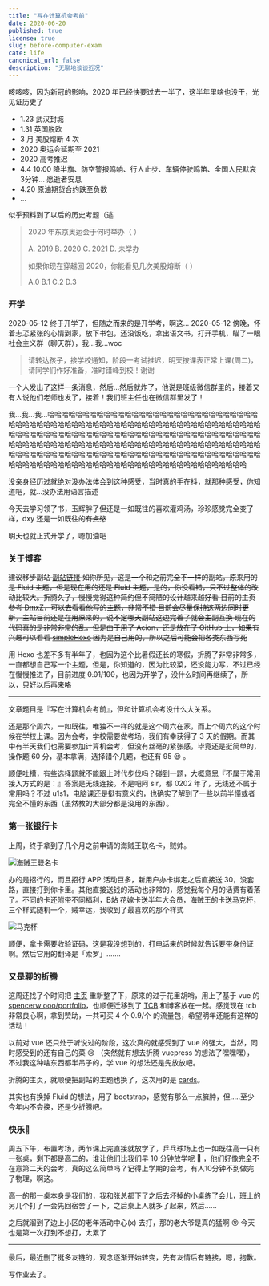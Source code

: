 ```yaml
---
title: "写在计算机会考前"
date: 2020-06-20
published: true
license: true
slug: before-computer-exam
cate: life
canonical_url: false
description: "无聊地谈谈近况"
---
```


咳咳咳，因为新冠的影响，2020 年已经快要过去一半了，这半年里啥也没干，光见证历史了

- 1.23 武汉封城
- 1.31 英国脱欧
- 3 月 美股熔断 4 次
- 2020 奥运会延期至 2021
- 2020 高考推迟
- 4.4 10:00 降半旗、防空警报鸣响、行人止步、车辆停驶鸣笛、全国人民默哀3分钟... 愿逝者安息
- 4.20 原油期货合约跌至负数
- ...

似乎预料到了以后的历史考题（逃

> 2020 年东京奥运会于何时举办（ ）  
>
> A. 2019 B. 2020 C. 2021 D. 未举办
>
> 如果你现在穿越回 2020，你能看见几次美股熔断（ ）
>
> A.0 B.1 C.2 D.3

### 开学

2020-05-12 终于开学了，但随之而来的是开学考，啊这...
2020-05-12 傍晚，怀着忐忑紧张的心情到家，放下书包，还没饭吃，拿出语文书，打开手机，瞄了一眼社会主义群（聊天群），我...我...woc

> 请转达孩子，接学校通知，阶段一考试推迟，明天按课表正常上课(周二)，请同学们作好准备，准时错峰到校！谢谢

一个人发出了这样一条消息，然后...然后就炸了，他说是班级微信群里的，接着又有人说他们老师也发了，接着！我们班主任也在微信群里发了！

我...我...我...哈哈哈哈哈哈哈哈哈哈哈哈哈哈哈哈哈哈哈哈哈哈哈哈哈哈哈哈哈哈哈哈哈哈哈哈哈哈哈哈哈哈哈哈哈哈哈哈哈哈哈哈哈哈哈哈哈哈哈哈哈哈哈哈哈哈哈哈哈哈哈哈哈哈哈哈哈哈哈哈哈哈哈哈哈哈哈哈哈哈哈哈哈哈哈哈哈哈哈哈哈哈哈哈哈哈哈哈哈哈哈哈哈哈哈哈哈哈哈哈哈哈哈哈哈哈哈哈哈哈哈哈哈哈哈哈哈哈哈哈哈哈哈哈哈哈哈哈哈哈哈哈哈哈哈哈哈哈哈哈哈哈哈哈哈哈哈哈哈哈哈哈哈哈哈哈哈哈哈哈哈哈哈哈哈哈哈哈哈哈哈哈哈哈哈哈哈哈哈哈哈哈哈哈哈哈哈哈

没亲身经历过就绝对没办法体会到这种感受，当时真的手在抖，就那种感受，你知道吧，就...没办法用语言描述

今天去学习领了书，玉辉胖了但还是一如既往的喜欢灌鸡汤，珍珍感觉完全变了样，dxy 还是一如既往的~~有点憨~~

明天也就正式开学了，嗯加油吧

### 关于博客

~~建议移步副站 [副站链接](https://blog.royce2003.top/posts/7174.html#关于博客)
如你所见，这是一个和之前完全不一样的副站，原来用的是 Fluid 主题，但是现在用的还是 Fluid 主题，是的，你没看错，只不过整体的改动比较大。折腾久了，慢慢觉得这种简约但不简陋的设计越来越好看
目前的主页参考 [DmxZ](https://dmx.pub)，可以去看看他写的[主题](https://github.com/a2396837/hexo-theme-blank)，非常不错
目前会尽量保持这两边同时更新，主站目前还是在用原来的，说不定哪天副站这边完善了就会主副互换
现在的代码真的是非常非常的乱，但是由于用了 Acion，还是放在了 GitHub 上，如果有兴趣可以看看 [simpleHexo](https://github.com/Royce003/simpleHexo)
因为是自己用的，所以之后可能会把各类东西写死~~

用 Hexo 也差不多有半年了，也因为这个比暑假还长的寒假，折腾了非常非常多，一直都想自己写一个主题，但是，你知道的，因为比较菜，还没能力写，不过已经在慢慢推进了，目前进度 ~~0.01/100~~，也因为开学了，没什么时间再继续了，所以，只好以后再来咯

---

文章题目是『写在计算机会考前』，但和计算机会考没什么大关系。

还是那个周六，一如既往，唯独不一样的就是这个周六在家，而上个周六的这个时候在学校上课。因为会考，学校需要做考场，我们有幸获得了 3 天的假期。而其中有半天我们也需要参加计算机会考，但没有丝毫的紧张感，毕竟还是挺简单的，操作题 60 分，基本拿满，选择错个几题，也还有 95 :laughing: 。

顺便吐槽，有些选择题就不能跟上时代步伐吗？碰到一题，大概意思『不属于常用接入方式的是：』答案是无线连接。不是吧阿 sir，都 0202 年了，无线还不属于常用吗？不过 u1s1，电脑课还是挺有意义的，也确实了解到了一些以前半懂或者完全不懂的东西（虽然教的大部分都是没用的东西）。

### 第一张银行卡

上周，终于拿到了几个月之前申请的海贼王联名卡，贼帅。

![海贼王联名卡](https://u.jalenchuh.cn/before-computer-exam/01.png)

办的是招行的，而且招行 APP 活动巨多，新用户办卡绑定之后直接送 30，没套路，直接打到你卡里。其他直接送钱的活动也非常的，感觉我每个月的话费有着落了。不同的卡还附带不同福利，B站 花嫁卡送半年大会员，海贼王的卡送马克杯，三个样式随机一个，贼幸运，我收到了最喜欢的那个样式

![马克杯](https://u.jalenchuh.cn/before-computer-exam/02.png?&fmt=webp)

顺便，拿卡需要收验证码，这是我没想到的，打电话来的时候就告诉要带身份证啊。然后它用的翻译是「索罗」.......

### 又是聊的折腾

这周还找了个时间把 [主页](https://www.royce2003.top) 重新整了下，原来的过于花里胡哨，用上了基于 vue 的 [spencerw ooo/portfolio](https://github.com/spencerwooo/portfolio)，也顺便迁移到了 [TCB](https://cloud.tencent.com/product/tcb) 和博客放在一起。感觉现在 tcb 非常良心啊，拿到赞助，一共可买 4 个 0.9/个 的流量包，希望明年还能有这样的活动！

以前对 vue 还只处于听说过的阶段，这次真的就感受到了 vue 的强大，当然，同时感受到的还有自己的菜 :cry:  （突然就有想去折腾 vuepress 的想法了嘿嘿嘿），不过我这种啥东西都半吊子的，学 vue 的想法还是先放放吧。

折腾的主页，就顺便把副站的主题也换了，这次用的是 [cards](https://github.com/ChrAlpha/hexo-theme-cards)。

其实也有换掉 Fluid 的想法，用了 bootstrap，感觉有那么一点臃肿，但.....至少今年内不会换，还是少折腾吧。

### 快乐🏓

周五下午，布置考场，两节课上完直接就放学了，乒乓球场上也一如既往高一只有一张桌，剩下都是高二的，谁让他们比我们早 10 分钟放学呢 :imp: ，他们好像完全不在意第二天的会考，真的这么简单吗？记得上学期的会考，有人10分钟不到做完了物理，啊这。

高一的那一桌本身是我们的，我和张总都下了之后去坏掉的小桌练了会儿，班上的另几个打了一会先回宿舍了一下，之后桌上人就多了起来，然后......

之后就溜到了边上小区的老年活动中心(x) 去打，那的老大爷是真的猛啊 :dizzy_face: 今天也是第一次打到不想打，太累了

---

最后，最近删了挺多友链的，观念逐渐开始转变，先有友情后有链接，嗯，抱歉。

写作业去了。
